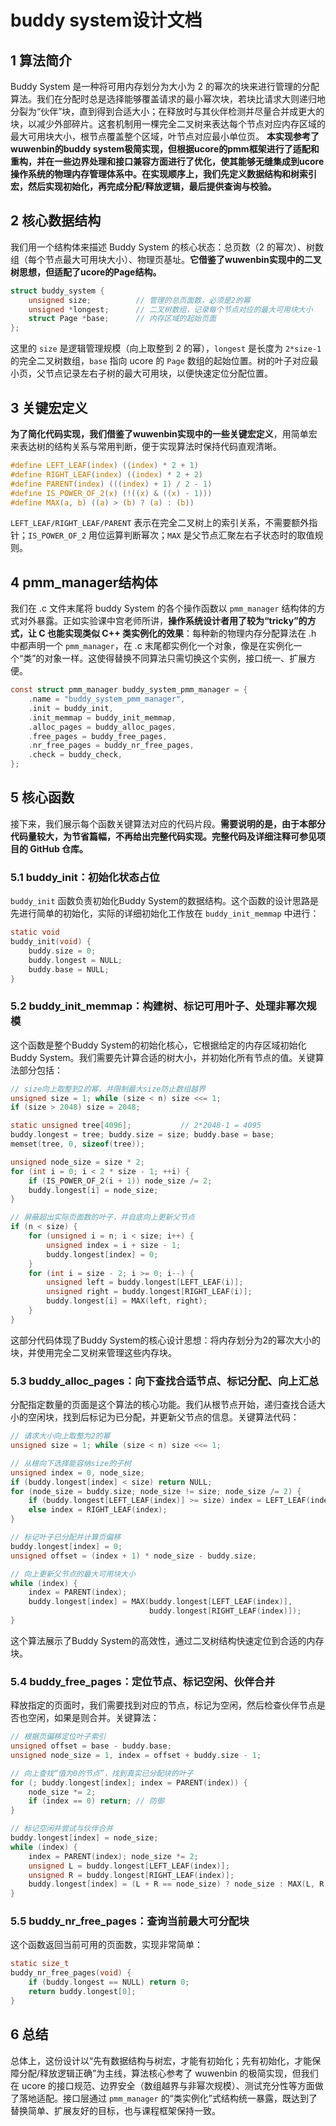 # buddy system设计文档

## 1  算法简介
Buddy System 是一种将可用内存划分为大小为 2 的幂次的块来进行管理的分配算法。我们在分配时总是选择能够覆盖请求的最小幂次块，若块比请求大则递归地分裂为“伙伴”块，直到得到合适大小；在释放时与其伙伴检测并尽量合并成更大的块，以减少外部碎片。这套机制用一棵完全二叉树来表达每个节点对应内存区域的最大可用块大小，根节点覆盖整个区域，叶节点对应最小单位页。
**本实现参考了wuwenbin的buddy system极简实现，但根据ucore的pmm框架进行了适配和重构，并在一些边界处理和接口兼容方面进行了优化，使其能够无缝集成到ucore操作系统的物理内存管理体系中。在实现顺序上，我们先定义数据结构和树索引宏，然后实现初始化，再完成分配/释放逻辑，最后提供查询与校验。**

## 2  核心数据结构
我们用一个结构体来描述 Buddy System 的核心状态：总页数（2 的幂次）、树数组（每个节点最大可用块大小）、物理页基址。**它借鉴了wuwenbin实现中的二叉树思想，但适配了ucore的Page结构。**

```c
struct buddy_system {
    unsigned size;          // 管理的总页面数，必须是2的幂
    unsigned *longest;      // 二叉树数组，记录每个节点对应的最大可用块大小
    struct Page *base;      // 内存区域的起始页面
};
```

这里的 `size` 是逻辑管理规模（向上取整到 2 的幂），`longest` 是长度为 `2*size-1` 的完全二叉树数组，`base` 指向 ucore 的 `Page` 数组的起始位置。树的叶子对应最小页，父节点记录左右子树的最大可用块，以便快速定位分配位置。

## 3  关键宏定义
**为了简化代码实现，我们借鉴了wuwenbin实现中的一些关键宏定义**，用简单宏来表达树的结构关系与常用判断，便于实现算法时保持代码直观清晰。

```c
#define LEFT_LEAF(index) ((index) * 2 + 1)
#define RIGHT_LEAF(index) ((index) * 2 + 2)
#define PARENT(index) (((index) + 1) / 2 - 1)
#define IS_POWER_OF_2(x) (!((x) & ((x) - 1)))
#define MAX(a, b) ((a) > (b) ? (a) : (b))
```

`LEFT_LEAF/RIGHT_LEAF/PARENT` 表示在完全二叉树上的索引关系，不需要额外指针；`IS_POWER_OF_2` 用位运算判断幂次；`MAX` 是父节点汇聚左右子状态时的取值规则。

## 4  pmm_manager结构体
我们在 .c 文件末尾将 buddy System 的各个操作函数以 `pmm_manager` 结构体的方式对外暴露。正如实验课中宫老师所讲，**操作系统设计者用了较为“tricky”的方式，让 C 也能实现类似 C++ 类实例化的效果**：每种新的物理内存分配算法在 .h 中都声明一个 `pmm_manager`，在 .c 末尾都实例化一个对象，像是在实例化一个“类”的对象一样。这使得替换不同算法只需切换这个实例，接口统一、扩展方便。
```c
const struct pmm_manager buddy_system_pmm_manager = {
    .name = "buddy_system_pmm_manager",
    .init = buddy_init,
    .init_memmap = buddy_init_memmap,
    .alloc_pages = buddy_alloc_pages,
    .free_pages = buddy_free_pages,
    .nr_free_pages = buddy_nr_free_pages,
    .check = buddy_check,
};
```

## 5  核心函数
接下来，我们展示每个函数关键算法对应的代码片段。**需要说明的是，由于本部分代码量较大，为节省篇幅，不再给出完整代码实现。完整代码及详细注释可参见项目的 GitHub 仓库。**

### 5.1  buddy_init：初始化状态占位
`buddy_init` 函数负责初始化Buddy System的数据结构。这个函数的设计思路是先进行简单的初始化，实际的详细初始化工作放在 `buddy_init_memmap` 中进行：

```c
static void
buddy_init(void) {
    buddy.size = 0;
    buddy.longest = NULL;
    buddy.base = NULL;
}
```

### 5.2  buddy_init_memmap：构建树、标记可用叶子、处理非幂次规模
这个函数是整个Buddy System的初始化核心，它根据给定的内存区域初始化Buddy System。我们需要先计算合适的树大小，并初始化所有节点的值。关键算法部分包括：

```c
// size向上取整到2的幂，并限制最大size防止数组越界
unsigned size = 1; while (size < n) size <<= 1;
if (size > 2048) size = 2048;

static unsigned tree[4096];           // 2*2048-1 = 4095
buddy.longest = tree; buddy.size = size; buddy.base = base;
memset(tree, 0, sizeof(tree));

unsigned node_size = size * 2;
for (int i = 0; i < 2 * size - 1; ++i) {
    if (IS_POWER_OF_2(i + 1)) node_size /= 2;
    buddy.longest[i] = node_size;
}

// 屏蔽超出实际页面数的叶子，并自底向上更新父节点
if (n < size) {
    for (unsigned i = n; i < size; i++) {
        unsigned index = i + size - 1;
        buddy.longest[index] = 0;
    }
    for (int i = size - 2; i >= 0; i--) {
        unsigned left = buddy.longest[LEFT_LEAF(i)];
        unsigned right = buddy.longest[RIGHT_LEAF(i)];
        buddy.longest[i] = MAX(left, right);
    }
}
```

这部分代码体现了Buddy System的核心设计思想：将内存划分为2的幂次大小的块，并使用完全二叉树来管理这些内存块。

### 5.3  buddy_alloc_pages：向下查找合适节点、标记分配、向上汇总
分配指定数量的页面是这个算法的核心功能。我们从根节点开始，递归查找合适大小的空闲块，找到后标记为已分配，并更新父节点的信息。关键算法代码：

```c
// 请求大小向上取整为2的幂
unsigned size = 1; while (size < n) size <<= 1;

// 从根向下选择能容纳size的子树
unsigned index = 0, node_size;
if (buddy.longest[index] < size) return NULL;
for (node_size = buddy.size; node_size != size; node_size /= 2) {
    if (buddy.longest[LEFT_LEAF(index)] >= size) index = LEFT_LEAF(index);
    else index = RIGHT_LEAF(index);
}

// 标记叶子已分配并计算页偏移
buddy.longest[index] = 0;
unsigned offset = (index + 1) * node_size - buddy.size;

// 向上更新父节点的最大可用块大小
while (index) {
    index = PARENT(index);
    buddy.longest[index] = MAX(buddy.longest[LEFT_LEAF(index)],
                               buddy.longest[RIGHT_LEAF(index)]);
}
```

这个算法展示了Buddy System的高效性，通过二叉树结构快速定位到合适的内存块。

### 5.4  buddy_free_pages：定位节点、标记空闲、伙伴合并
释放指定的页面时，我们需要找到对应的节点，标记为空闲，然后检查伙伴节点是否也空闲，如果是则合并。关键算法：

```c
// 根据页偏移定位叶子索引
unsigned offset = base - buddy.base;
unsigned node_size = 1, index = offset + buddy.size - 1;

// 向上查找“值为0的节点”，找到真实已分配块的叶子
for (; buddy.longest[index]; index = PARENT(index)) {
    node_size *= 2;
    if (index == 0) return; // 防御
}

// 标记空闲并尝试与伙伴合并
buddy.longest[index] = node_size;
while (index) {
    index = PARENT(index); node_size *= 2;
    unsigned L = buddy.longest[LEFT_LEAF(index)];
    unsigned R = buddy.longest[RIGHT_LEAF(index)];
    buddy.longest[index] = (L + R == node_size) ? node_size : MAX(L, R);
}
```

### 5.5  buddy_nr_free_pages：查询当前最大可分配块
这个函数返回当前可用的页面数，实现非常简单：

```c
static size_t
buddy_nr_free_pages(void) {
    if (buddy.longest == NULL) return 0;
    return buddy.longest[0];
}
```

## 6  总结
总体上，这份设计以“先有数据结构与树宏，才能有初始化；先有初始化，才能保障分配/释放逻辑正确”为主线，算法核心参考了 wuwenbin 的极简实现，但我们在 ucore 的接口规范、边界安全（数组越界与非幂次规模）、测试充分性等方面做了落地适配。接口层通过 `pmm_manager` 的“类实例化”式结构统一暴露，既达到了替换简单、扩展友好的目标，也与课程框架保持一致。
